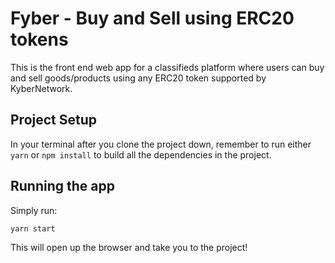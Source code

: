 # Fyber - Buy and Sell using ERC20 tokens

This is the front end web app for a classifieds platform where users can buy and sell goods/products using any ERC20 token supported by KyberNetwork.

## Project Setup

In your terminal after you clone the project down, remember to run either `yarn` or `npm install` to build all the dependencies in the project.

## Running the app

Simply run:

```
yarn start
```

This will open up the browser and take you to the project!
